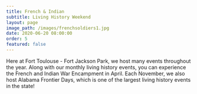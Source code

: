 ```yaml
---
title: French & Indian
subtitle: Living History Weekend
layout: page
image_path: /images/frenchsoldiers1.jpg
date: 2020-06-20 08:00:00
order: 5
featured: false
---
```


Here at Fort Toulouse - Fort Jackson Park, we host many events throughout the year. Along with our monthly living history events, you can experience the French and Indian War Encampment in April. Each November, we also host Alabama Frontier Days, which is one of the largest living history events in the state!